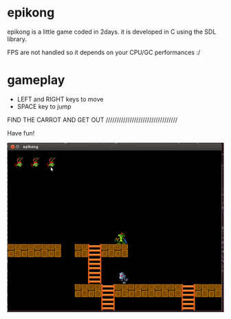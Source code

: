 epikong
=======

epikong is a little game coded in 2days. it is developed in C using the SDL library.

FPS are not handled so it depends on your CPU/GC performances :/

gameplay
=======

- LEFT and RIGHT keys to move
- SPACE key to jump

FIND THE CARROT AND GET OUT /////////////////////////////////

Have fun!

![=> SCREENSHOT <=](epikong.jpg "epikong")